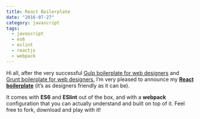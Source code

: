 ```yaml
---
title: React Boilerplate
date: "2016-07-27"
category: javascript
tags:
  - javascript
  - es6
  - eslint
  - reactjs
  - webpack
---
```


Hi all, after the very successful [Gulp boilerplate for web designers](http://phrappe.com/javascript/gulp-boilerplate-for-web-designers/) and [Grunt boilerplate for web designers](http://phrappe.com/javascript/grunt-boilerplate-for-web-designers/), I’m very pleased to announce my **[React boilerplate](https://github.com/tsevdos/react-boilerplate)** (it’s as designers friendly as it can be).

It comes with **ES6** and **ESlint** out of the box, and with a **webpack** configuration that you can actually understand and built on top of it. Feel free to fork, download and play with it!

